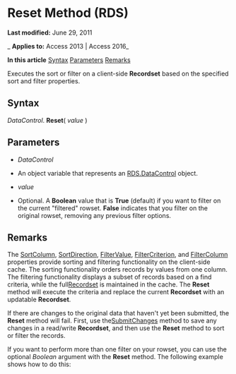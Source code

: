 
# Reset Method (RDS)

 **Last modified:** June 29, 2011

 _ **Applies to:** Access 2013 | Access 2016_

 **In this article**
[Syntax](#sectionSection1)
[Parameters](#sectionSection2)
[Remarks](#sectionSection3)



Executes the sort or filter on a client-side  **Recordset** based on the specified sort and filter properties.

## Syntax
<a name="sectionSection1"> </a>

 _DataControl_. **Reset**( _value_ )


## Parameters
<a name="sectionSection2"> </a>


-  _DataControl_
    
- An object variable that represents an [RDS.DataControl](ac430669-7628-696c-c036-b5d35405d788.md) object.
    
-  _value_
    
- Optional. A  **Boolean** value that is **True** (default) if you want to filter on the current "filtered" rowset. **False** indicates that you filter on the original rowset, removing any previous filter options.
    

## Remarks
<a name="sectionSection3"> </a>

The [SortColumn](0a5d157c-9261-960d-6f89-33d9c94b3940.md), [SortDirection](33de0dce-f371-6a54-d179-0627939f5b14.md), [FilterValue](66dc14cd-cc14-78cb-cb05-91eefb17ea47.md), [FilterCriterion](51e6cb64-a404-114e-8e1a-0744cceeec3e.md), and [FilterColumn](fb5d9f23-b62a-8131-d6ff-8b7ed8bb825c.md) properties provide sorting and filtering functionality on the client-side cache. The sorting functionality orders records by values from one column. The filtering functionality displays a subset of records based on a find criteria, while the full[Recordset](0f963bf8-f066-dc8a-b754-f427de712df1.md) is maintained in the cache. The **Reset** method will execute the criteria and replace the current **Recordset** with an updatable **Recordset**.

If there are changes to the original data that haven't yet been submitted, the  **Reset** method will fail. First, use the[SubmitChanges](ecaea12d-7e1a-095d-17e7-d631ef230b90.md) method to save any changes in a read/write **Recordset**, and then use the **Reset** method to sort or filter the records.

If you want to perform more than one filter on your rowset, you can use the optional  _Boolean_ argument with the **Reset** method. The following example shows how to do this:

